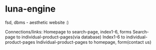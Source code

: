 # luna-engine
fsd, dbms - aesthetic website :)

Connections/links:
Homepage to search-page, index1-6, forms
Search-page to individual-product-pages(via database)
Index1-6 to individual-product-pages
Individual-product-pages to homepage, form(contact us)
